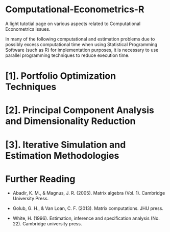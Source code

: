 # Computational-Econometrics-R

A light tutotial page on various aspects related to Computational Econometrics issues. 

In many of the following computational and estimation problems due to possibly excess computational time when using Statistical Programming Software (such as R) for implementation purposes, it is necessary to use parallel programming techniques to reduce execution time.  

# [1]. Portfolio Optimization Techniques

# [2]. Principal Component Analysis and Dimensionality Reduction

# [3]. Iterative Simulation and Estimation Methodologies

# Further Reading

- Abadir, K. M., & Magnus, J. R. (2005). Matrix algebra (Vol. 1). Cambridge University Press.

- Golub, G. H., & Van Loan, C. F. (2013). Matrix computations. JHU press. 

- White, H. (1996). Estimation, inference and specification analysis (No. 22). Cambridge university press.

